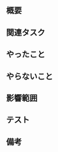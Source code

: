## 概要

<!-- PRの背景・目的・概要 -->

## 関連タスク

<!-- 関連するIssueやチケットのリンクを貼る。Issueの場合は、「#<IssueNumber>」でリンクできる -->

## やったこと

<!-- このPRで何をしたのか？ -->

## やらないこと

<!-- このPRでやらないことは何か？ -->

## 影響範囲

<!-- 影響を及ぼす範囲や他の機能への影響 -->

## テスト

<!-- テスト方法や結果 -->

## 備考

<!-- レビュワーへの伝達事項や残しておきたい情報 -->
